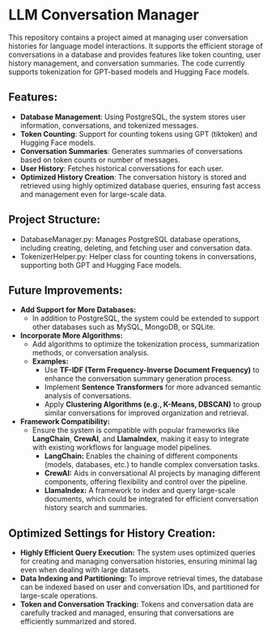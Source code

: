 # LLM Conversation Manager
This repository contains a project aimed at managing user conversation histories for language model interactions. It supports the efficient storage of conversations in a database and provides features like token counting, user history management, and conversation summaries. The code currently supports tokenization for GPT-based models and Hugging Face models.

## Features:
- **Database Management**: Using PostgreSQL, the system stores user information, conversations, and tokenized messages.
- **Token Counting**: Support for counting tokens using GPT (tiktoken) and Hugging Face models.
- **Conversation Summaries**: Generates summaries of conversations based on token counts or number of messages.
- **User History**: Fetches historical conversations for each user.
- **Optimized History Creation**: The conversation history is stored and retrieved using highly optimized database queries, ensuring fast access and management even for large-scale data.
## Project Structure:
- DatabaseManager.py: Manages PostgreSQL database operations, including creating, deleting, and fetching user and conversation data.
- TokenizerHelper.py: Helper class for counting tokens in conversations, supporting both GPT and Hugging Face models.
## Future Improvements:
- **Add Support for More Databases:**
  - In addition to PostgreSQL, the system could be extended to support other databases such as MySQL, MongoDB, or SQLite.
- **Incorporate More Algorithms:**
  - Add algorithms to optimize the tokenization process, summarization methods, or conversation analysis.
  - **Examples:**
    - Use **TF-IDF (Term Frequency-Inverse Document Frequency)** to enhance the conversation summary generation process.
    - Implement **Sentence Transformers** for more advanced semantic analysis of conversations.
    - Apply **Clustering Algorithms (e.g., K-Means, DBSCAN)** to group similar conversations for improved organization and retrieval.
- **Framework Compatibility:**
  - Ensure the system is compatible with popular frameworks like **LangChain**, **CrewAI**, and **LlamaIndex**, making it easy to integrate with existing workflows for language model pipelines.
    - **LangChain:** Enables the chaining of different components (models, databases, etc.) to handle complex conversation tasks.
    - **CrewAI:** Aids in conversational AI projects by managing different components, offering flexibility and control over the pipeline.
    - **LlamaIndex:** A framework to index and query large-scale documents, which could be integrated for efficient conversation history search and summaries.
## Optimized Settings for History Creation:
- **Highly Efficient Query Execution:** The system uses optimized queries for creating and managing conversation histories, ensuring minimal lag even when dealing with large datasets.
- **Data Indexing and Partitioning:** To improve retrieval times, the database can be indexed based on user and conversation IDs, and partitioned for large-scale operations.
- **Token and Conversation Tracking:** Tokens and conversation data are carefully tracked and managed, ensuring that conversations are efficiently summarized and stored.
